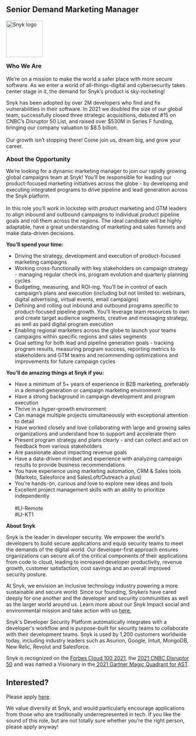 Senior Demand Marketing Manager 
---

<img src="https://res.cloudinary.com/snyk/image/upload/v1537345894/press-kit/brand/logo-black.png" width="100" alt="Snyk logo" />

<p><span style="font-size: 12pt;"><strong>Who We Are</strong></span><br><br>We’re on a mission to make the world a safer place with more secure software. As we enter a world of all-things-digital and cybersecurity takes center stage in it, the demand for Snyk’s product is sky-rocketing!&nbsp;&nbsp;</p>
<p>Snyk has been adopted by over 2M developers who find and fix vulnerabilities in their software. In 2021 we doubled the size of our global team, successfully closed three strategic acquisitions, debuted #15 on CNBC’s Disruptor 50 List, and raised over $530M in Series F funding, bringing our company valuation to $8.5 billion.&nbsp;<br><br>Our growth isn’t stopping there! Come join us, dream big, and grow your career.<br><br><span style="font-size: 12pt;"><strong>About the Opportunity</strong></span></p>
<p><span style="font-weight: 400;">We’re looking for a dynamic marketing manager to join our rapidly growing global campaigns team at Snyk! You’ll be responsible for leading our product-focused marketing initiatives across the globe - by developing and executing integrated programs to drive pipeline and lead generation across the Snyk platform.&nbsp;<br></span><span style="font-weight: 400;"><br>In this role you’ll work in lockstep with product marketing and GTM leaders to align inbound and outbound campaigns to individual product pipeline goals and roll them across the regions. The ideal candidate will be highly adaptable, have a great understanding of marketing and sales funnels and make data-driven decisions.</span></p>
<p><strong>You’ll spend your time:</strong></p>
<ul>
<li style="font-weight: 400;"><span style="font-weight: 400;">Driving the strategy, development and execution of product-focused marketing campaigns</span></li>
<li style="font-weight: 400;"><span style="font-weight: 400;">Working cross-functionally with key stakeholders on campaign strategy - managing regular check ins, program evolution and quarterly planning cycles&nbsp;</span></li>
<li style="font-weight: 400;"><span style="font-weight: 400;">Budgeting, measuring, and ROI-ing. You’ll be in control of each campaign’s plans and execution (including but not limited to: webinars, digital advertising, virtual events, email campaigns)&nbsp;</span></li>
<li style="font-weight: 400;"><span style="font-weight: 400;">Defining and rolling out inbound and outbound programs specific to product-focused pipeline growth. You’ll leverage team resources to own and create target audience segments, creative and messaging strategy, as well as paid digital program execution&nbsp;</span></li>
<li style="font-weight: 400;"><span style="font-weight: 400;">Enabling regional marketers across the globe to launch your teams campaigns within specific regions and sales segments&nbsp;</span></li>
<li style="font-weight: 400;"><span style="font-weight: 400;">Goal setting for both lead and pipeline generation goals - tracking program results, measuring program success, reporting metrics to stakeholders and GTM teams and recommending optimizations and improvements for future campaign cycles&nbsp;</span></li>
</ul>
<p><strong>You’ll do amazing things at Snyk if you:</strong></p>
<ul>
<li style="font-weight: 400;"><span style="font-weight: 400;">Have a minimum of 5+ years of experience in B2B marketing, preferably in a demand generation or campaign marketing environment</span></li>
<li style="font-weight: 400;"><span style="font-weight: 400;">Have a strong background in campaign development and program execution</span></li>
<li style="font-weight: 400;"><span style="font-weight: 400;">Thrive in a hyper-growth environment</span></li>
<li style="font-weight: 400;"><span style="font-weight: 400;">Can manage multiple projects simultaneously with exceptional attention to detail&nbsp;</span></li>
<li style="font-weight: 400;"><span style="font-weight: 400;">Have worked closely and love collaborating with large and growing sales organizations and understand how to support and accelerate them&nbsp;</span></li>
<li style="font-weight: 400;"><span style="font-weight: 400;">Present program strategy and plans clearly - and can collect and act on feedback from various stakeholders</span></li>
<li style="font-weight: 400;"><span style="font-weight: 400;">Are passionate about impacting revenue goals&nbsp;</span></li>
<li style="font-weight: 400;"><span style="font-weight: 400;">Have a data-driven mindset and experience with analyzing campaign results to provide business recommendations</span></li>
<li style="font-weight: 400;"><span style="font-weight: 400;">You have experience using marketing automation, CRM &amp; Sales tools (Marketo, Salesforce and SalesLoft/Outreach a plus)</span></li>
<li style="font-weight: 400;"><span style="font-weight: 400;">You’re hands-on, curious and love to explore new ideas and tools&nbsp;</span></li>
<li style="font-weight: 400;"><span style="font-weight: 400;">Excellent project management skills with an ability to prioritize independently<br><br>#LI-Remote<br>#LI-KT1&nbsp;</span></li>
</ul><div class="content-conclusion"><p><strong>About Snyk</strong></p>
<p><span style="font-weight: 400;">Snyk is the leader in developer security. We empower the world's developers to build secure applications and equip security teams to meet the demands of the digital world. Our developer-first approach ensures organizations can secure all of the critical components of their applications from code to cloud, leading to increased developer productivity, revenue growth, customer satisfaction, cost savings and an overall improved security posture.&nbsp;</span></p>
<p><span style="font-weight: 400;">At Snyk, we envision an inclusive technology industry powering a more sustainable and secure world.</span> <span style="font-weight: 400;">Since our founding, Snykers have cared deeply for one another and the developer and security communities as well as the larger world around us. Learn more about our Snyk Impact social and environmental mission and take action with us </span><a href="https://snyk.io/about/snyk-impact/"><span style="font-weight: 400;">here.</span></a></p>
<p><span style="font-weight: 400;">Snyk's Developer Security Platform automatically integrates with a developer's workflow and is purpose-built for security teams to collaborate with their development teams. Snyk is used by 1,200 customers worldwide today, including industry leaders such as Asurion, Google, Intuit, MongoDB, New Relic, Revolut and Salesforce.</span></p>
<p><span style="font-weight: 400;">Snyk is recognized on the </span><a href="https://www.forbes.com/cloud100/#6f24b5ba5f94"><span style="font-weight: 400;">Forbes Cloud 100 2021</span></a><span style="font-weight: 400;">, the </span><a href="https://www.cnbc.com/2021/05/25/these-are-the-2021-cnbc-disruptor-50-companies.html"><span style="font-weight: 400;">2021 CNBC Disruptor 50</span></a><span style="font-weight: 400;"> and was named a Visionary in the</span><a href="https://snyk.io/blog/snyk-visionary-2021-gartner-magic-quadrant-for-ast/"><span style="font-weight: 400;"> 2021 Gartner Magic Quadrant for AST</span></a><span style="font-weight: 400;">.</span></p></div>

Interested?
---

Please apply [here](https://boards.greenhouse.io/snyk/jobs/6116672002#app).

We value diversity at Snyk, and would particularly encourage applications from those who are traditionally underrepresented in tech.
If you like the sound of this role, but are not totally sure whether you’re the right person, please apply anyway!
